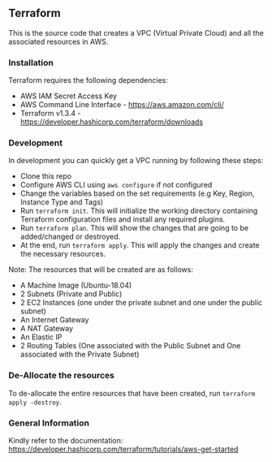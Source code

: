 ## Terraform

This is the source code that creates a VPC (Virtual Private Cloud) and all the associated resources in AWS.

### Installation
Terraform requires the following dependencies:

- AWS IAM Secret Access Key
- AWS Command Line Interface - https://aws.amazon.com/cli/
- Terraform v1.3.4 - https://developer.hashicorp.com/terraform/downloads

### Development
In development you can quickly get a VPC running by following these steps:

- Clone this repo
- Configure AWS CLI using `aws configure` if not configured
- Change the variables based on the set requirements (e.g Key, Region, Instance Type and Tags)
- Run `terraform init`. This will  initialize the working directory containing Terraform configuration files and install any required plugins.
- Run `terraform plan`. This will show the changes that are going to be added/changed or destroyed.
- At the end, run `terraform apply`. This will apply the changes and create the necessary resources.

Note: The resources that will be created are as follows:

- A Machine Image (Ubuntu-18.04)
- 2 Subnets (Private and Public)
- 2 EC2 Instances (one under the private subnet and one under the public subnet)
- An Internet Gateway
- A NAT Gateway
- An Elastic IP
- 2 Routing Tables (One associated with the Public Subnet and One associated with the Private Subnet)

### De-Allocate the resources
To de-allocate the entire resources that have been created, run `terraform apply -destroy`.

### General Information
Kindly refer to the documentation: https://developer.hashicorp.com/terraform/tutorials/aws-get-started
